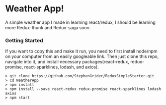 # Weather App!

A simple weather app I made in learning react/redux, I should be learning more Redux-thunk and Redux-saga soon.

### Getting Started

If you want to copy this and make it run, you need to first install node/npm on your computer from an easily googleable link. Then just clone this repo, navigate into it, and install necessary packages(react-redux, redux-promise, react-sparklines, lodash, and axios).

```
> git clone https://github.com/StephenGrider/ReduxSimpleStarter.git
> cd WeatherApp
> npm install
> npm install --save react-redux redux-promise react-sparklines lodash axios
> npm start
```
